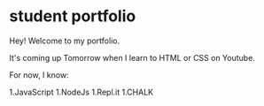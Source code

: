 # student portfolio

Hey! Welcome to my portfolio.

It's coming up Tomorrow when I learn to HTML or CSS on Youtube.

For now, I know:

1.JavaScript
1.NodeJs
1.Repl.it
1.CHALK



